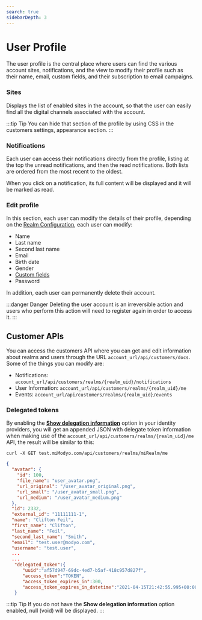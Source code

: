 ```yaml
---
search: true
sidebarDepth: 3
---
```


# User Profile

The user profile is the central place where users can find the various account sites, notifications, and the view to modify their profile such as their name, email, custom fields, and their subscription to email campaigns.

### Sites

Displays the list of enabled sites in the account, so that the user can easily find all the digital channels associated with the account.

:::tip Tip
You can hide that section of the profile by using CSS in the customers settings, appearance section.
:::

### Notifications

Each user can access their notifications directly from the profile, listing at the top the unread notifications, and then the read notifications. Both lists are ordered from the most recent to the oldest.

When you click on a notification, its full content will be displayed and it will be marked as read. 

### Edit profile

In this section, each user can modify the details of their profile, depending on the [Realm Configuration](/en/platform/customers/realms.html#realm-configuration), each user can modify:

* Name
* Last name
* Second last name
* Email
* Birth date
* Gender
* [Custom fields](/en/platform/customers/realms.html#custom-fields)
* Password

In addition, each user can permanently delete their account. 

:::danger Danger
Deleting the user account is an irreversible action and users who perform this action will need to register again in order to access it.
:::

## Customer APIs

You can access the customers API where you can get and edit information about realms and users through the URL `account_url/api/customers/docs`. Some of the things you can modify are: 

- Notifications: `account_url/api/customers/realms/{realm_uid}/notifications`
- User Information: `account_url/api/customers/realms/{realm_uid}/me`
- Events: `account_url/api/customers/realms/{realm_uid}/events`

### Delegated tokens

By enabling the [**Show delegation information**](/en/platform/core/integrations/identity-providers.html) option in your identity providers, you will get an appended JSON with delegate token information when making use of the `account_url/api/customers/realms/{realm_uid}/me` API, the result will be similar to this:

``curl -X GET test.miModyo.com/api/customers/realms/miRealm/me``

```json
{
  "avatar": {
    "id": 100,
    "file_name": "user_avatar.png",
    "url_original": "/user_avatar_original.png",
    "url_small": "/user_avatar_small.png",
    "url_medium": "/user_avatar_medium.png"
  },
  "id": 2332,
  "external_id": "11111111-1",
  "name": "Clifton Feil",
  "first_name": "Clifton",
  "last_name": "Feil",
  "second_last_name": "Smith",
  "email": "test.user@modyo.com",
  "username": "test.user",
  ...
  ...
   "delegated_token":{
      "uuid":"af57d947-69dc-4ed7-b5af-418c957d827f",
      "access_token":"TOKEN",
      "access_token_expires_in":300,
      "access_token_expires_in_datetime":"2021-04-15T21:42:55.995+00:00"
   }
```

:::tip Tip
If you do not have the **Show delegation information** option enabled, null (void) will be displayed.
:::